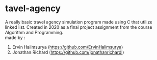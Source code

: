 # tavel-agency
A really basic travel agency simulation program made using C that utilize linked list. Created in 2020 as a final project assignment from the course Algorithm and Programming.  
made by :  
1. Ervin Halimsurya (https://github.com/ErvinHalimsurya)
2. Jonathan Richard (https://github.com/jonathanrichardl)
